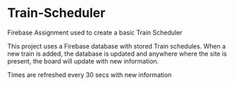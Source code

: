 # Train-Scheduler
Firebase Assignment used to create a basic Train Scheduler

This project uses a Firebase database with stored Train schedules.
When a new train is added, the database is updated and anywhere where the site is present, the board will update with new information.

Times are refreshed every 30 secs with new information
